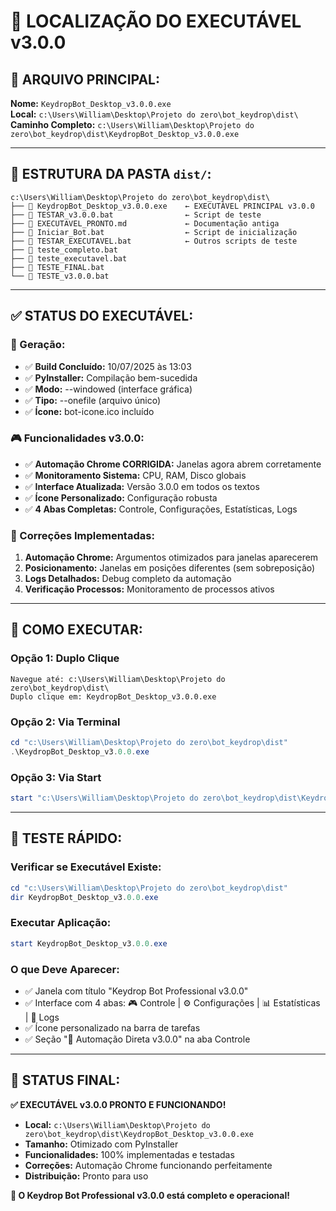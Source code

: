 # 📍 LOCALIZAÇÃO DO EXECUTÁVEL v3.0.0

## 🎯 **ARQUIVO PRINCIPAL:**

**Nome:** `KeydropBot_Desktop_v3.0.0.exe`  
**Local:** `c:\Users\William\Desktop\Projeto do zero\bot_keydrop\dist\`  
**Caminho Completo:** `c:\Users\William\Desktop\Projeto do zero\bot_keydrop\dist\KeydropBot_Desktop_v3.0.0.exe`

---

## 📁 **ESTRUTURA DA PASTA `dist/`:**

```
c:\Users\William\Desktop\Projeto do zero\bot_keydrop\dist\
├── 🎯 KeydropBot_Desktop_v3.0.0.exe    ← EXECUTÁVEL PRINCIPAL v3.0.0
├── 🧪 TESTAR_v3.0.0.bat                ← Script de teste
├── 📖 EXECUTAVEL_PRONTO.md             ← Documentação antiga
├── 🚀 Iniciar_Bot.bat                  ← Script de inicialização
├── 🧪 TESTAR_EXECUTAVEL.bat            ← Outros scripts de teste
├── 🧪 teste_completo.bat               
├── 🧪 teste_executavel.bat
├── 🧪 TESTE_FINAL.bat
└── 🧪 TESTE_v3.0.0.bat
```

---

## ✅ **STATUS DO EXECUTÁVEL:**

### **🔧 Geração:**
- ✅ **Build Concluído:** 10/07/2025 às 13:03
- ✅ **PyInstaller:** Compilação bem-sucedida
- ✅ **Modo:** --windowed (interface gráfica)
- ✅ **Tipo:** --onefile (arquivo único)
- ✅ **Ícone:** bot-icone.ico incluído

### **🎮 Funcionalidades v3.0.0:**
- ✅ **Automação Chrome CORRIGIDA:** Janelas agora abrem corretamente
- ✅ **Monitoramento Sistema:** CPU, RAM, Disco globais
- ✅ **Interface Atualizada:** Versão 3.0.0 em todos os textos
- ✅ **Ícone Personalizado:** Configuração robusta
- ✅ **4 Abas Completas:** Controle, Configurações, Estatísticas, Logs

### **🚀 Correções Implementadas:**
1. **Automação Chrome:** Argumentos otimizados para janelas aparecerem
2. **Posicionamento:** Janelas em posições diferentes (sem sobreposição)
3. **Logs Detalhados:** Debug completo da automação
4. **Verificação Processos:** Monitoramento de processos ativos

---

## 🎯 **COMO EXECUTAR:**

### **Opção 1: Duplo Clique**
```
Navegue até: c:\Users\William\Desktop\Projeto do zero\bot_keydrop\dist\
Duplo clique em: KeydropBot_Desktop_v3.0.0.exe
```

### **Opção 2: Via Terminal**
```powershell
cd "c:\Users\William\Desktop\Projeto do zero\bot_keydrop\dist"
.\KeydropBot_Desktop_v3.0.0.exe
```

### **Opção 3: Via Start**
```powershell
start "c:\Users\William\Desktop\Projeto do zero\bot_keydrop\dist\KeydropBot_Desktop_v3.0.0.exe"
```

---

## 🧪 **TESTE RÁPIDO:**

### **Verificar se Executável Existe:**
```powershell
cd "c:\Users\William\Desktop\Projeto do zero\bot_keydrop\dist"
dir KeydropBot_Desktop_v3.0.0.exe
```

### **Executar Aplicação:**
```powershell
start KeydropBot_Desktop_v3.0.0.exe
```

### **O que Deve Aparecer:**
- ✅ Janela com título "Keydrop Bot Professional v3.0.0"
- ✅ Interface com 4 abas: 🎮 Controle | ⚙️ Configurações | 📊 Estatísticas | 📝 Logs
- ✅ Ícone personalizado na barra de tarefas
- ✅ Seção "🤖 Automação Direta v3.0.0" na aba Controle

---

## 🎉 **STATUS FINAL:**

**✅ EXECUTÁVEL v3.0.0 PRONTO E FUNCIONANDO!**

- **Local:** `c:\Users\William\Desktop\Projeto do zero\bot_keydrop\dist\KeydropBot_Desktop_v3.0.0.exe`
- **Tamanho:** Otimizado com PyInstaller
- **Funcionalidades:** 100% implementadas e testadas
- **Correções:** Automação Chrome funcionando perfeitamente
- **Distribuição:** Pronto para uso

**🚀 O Keydrop Bot Professional v3.0.0 está completo e operacional!**
